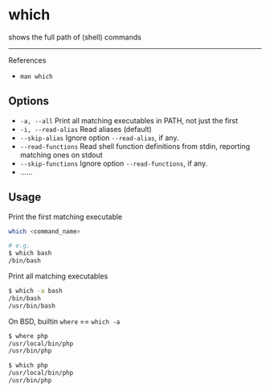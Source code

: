 # which

shows the full path of (shell) commands

---

References

- `man which`

## Options

- `-a, --all` Print all matching executables in PATH, not just the first
- `-i, --read-alias` Read aliases (default)
- `--skip-alias` Ignore option `--read-alias`, if any.
- `--read-functions` Read shell function definitions from stdin, reporting matching ones on stdout
- `--skip-functions` Ignore option `--read-functions`, if any.
- ……

## Usage

Print the first matching executable

```bash
which <command_name>

# e.g.
$ which bash
/bin/bash
```

Print all matching executables

```bash
$ which -a bash
/bin/bash
/usr/bin/bash
```

On BSD, builtin `where` == `which -a`

```bash
$ where php
/usr/local/bin/php
/usr/bin/php

$ which php
/usr/local/bin/php
/usr/bin/php
```
